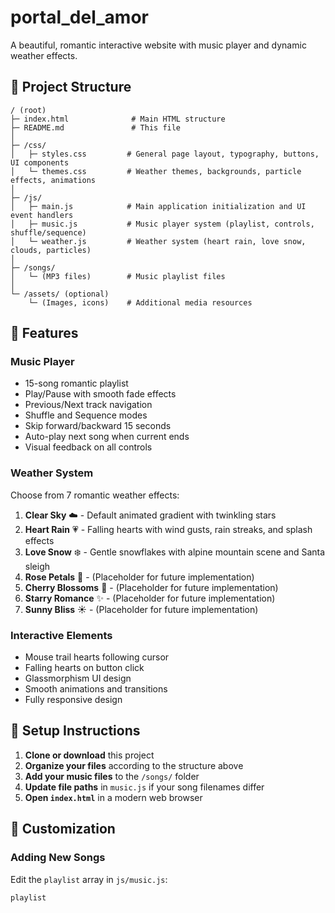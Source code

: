 # portal_del_amor

A beautiful, romantic interactive website with music player and dynamic weather effects.

## 📁 Project Structure

```
/ (root)
├─ index.html              # Main HTML structure
├─ README.md               # This file
│
├─ /css/
│   ├─ styles.css         # General page layout, typography, buttons, UI components
│   └─ themes.css         # Weather themes, backgrounds, particle effects, animations
│
├─ /js/
│   ├─ main.js            # Main application initialization and UI event handlers
│   ├─ music.js           # Music player system (playlist, controls, shuffle/sequence)
│   └─ weather.js         # Weather system (heart rain, love snow, clouds, particles)
│
├─ /songs/
│   └─ (MP3 files)        # Music playlist files
│
└─ /assets/ (optional)
    └─ (Images, icons)    # Additional media resources
```

## 🎵 Features

### Music Player
- 15-song romantic playlist
- Play/Pause with smooth fade effects
- Previous/Next track navigation
- Shuffle and Sequence modes
- Skip forward/backward 15 seconds
- Auto-play next song when current ends
- Visual feedback on all controls

### Weather System
Choose from 7 romantic weather effects:
1. **Clear Sky** ☁️ - Default animated gradient with twinkling stars
2. **Heart Rain** 💗 - Falling hearts with wind gusts, rain streaks, and splash effects
3. **Love Snow** ❄️ - Gentle snowflakes with alpine mountain scene and Santa sleigh
4. **Rose Petals** 🌹 - (Placeholder for future implementation)
5. **Cherry Blossoms** 🌸 - (Placeholder for future implementation)
6. **Starry Romance** ✨ - (Placeholder for future implementation)
7. **Sunny Bliss** ☀️ - (Placeholder for future implementation)

### Interactive Elements
- Mouse trail hearts following cursor
- Falling hearts on button click
- Glassmorphism UI design
- Smooth animations and transitions
- Fully responsive design

## 🚀 Setup Instructions

1. **Clone or download** this project
2. **Organize your files** according to the structure above
3. **Add your music files** to the `/songs/` folder
4. **Update file paths** in `music.js` if your song filenames differ
5. **Open `index.html`** in a modern web browser

## 🎨 Customization

### Adding New Songs
Edit the `playlist` array in `js/music.js`:

```javascript
playlist
